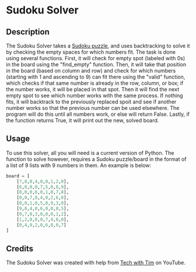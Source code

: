 # Sudoku Solver


## Description

The Sudoku Solver takes a [Sudoku puzzle](https://en.wikipedia.org/wiki/Sudoku), and uses backtracking to solve it by checking the empty spaces for which numbers fit. The task is done using several functions. First, it will check for empty spot (labeled with 0s) in the board using the "find_empty" function. Then, it will take that position in the board (based on column and row) and check for which numbers (starting with 1 and ascending to 9) can fit there using the "valid" function, which checks if that same number is already in the row, column, or box; if the number works, it will be placed in that spot. Then it will find the next empty spot to see which number works with the same process. If nothing fits, it will backtrack to the previously replaced spoit and see if another number works so that the previous number can be used elsewhere. The program will do this until all numbers work, or else will return False. Lastly, if the function returns True, it will print out the new, solved board.

## Usage

To use this solver, all you will need is a current version of Python. The function to solve however, requires a Sudoku puzzle/board in the format of a list of 9 lists with 9 numbers in them. An example is below:

```python
board = [
    [7,8,0,4,0,0,1,2,0],
    [6,0,0,0,7,5,0,0,9],
    [0,0,0,6,0,1,0,7,8],
    [0,0,7,0,4,0,2,6,0],
    [0,0,1,0,5,0,9,3,0],
    [9,0,4,0,6,0,0,0,5],
    [0,7,0,3,0,0,0,1,2],
    [1,2,0,0,0,7,4,0,0],
    [0,4,9,2,0,6,0,0,7]
]
```

## Credits

The Sudoku Solver was created with help from [Tech with Tim](https://www.youtube.com/channel/UC4JX40jDee_tINbkjycV4Sg) on YouTube.
